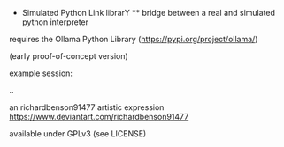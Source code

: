 * Simulated Python Link librarY
** bridge between a real and simulated python interpreter

requires the Ollama Python Library (https://pypi.org/project/ollama/)

(early proof-of-concept version)

example session:

..

an richardbenson91477 artistic expression
https://www.deviantart.com/richardbenson91477

available under GPLv3 (see LICENSE)
